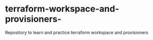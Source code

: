 # terraform-workspace-and-provisioners-
Repository to learn and practice terraform workspace and provisioners
